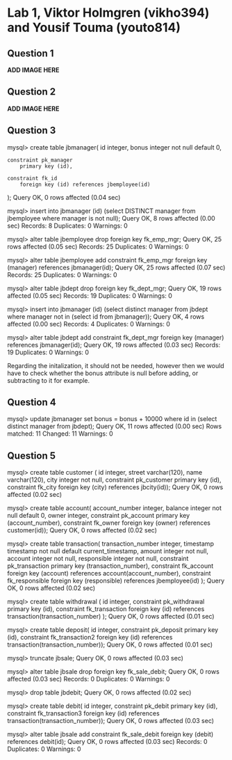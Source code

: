 # Lab 1, Viktor Holmgren (vikho394) and Yousif Touma (youto814)

## Question 1

**ADD IMAGE HERE**

## Question 2

**ADD IMAGE HERE**

## Question 3
mysql> create table jbmanager( 
	id integer, 
	bonus integer not null default 0, 

	constraint pk_manager 
		primary key (id), 

	constraint fk_id 
		foreign key (id) references jbemployee(id)
);
Query OK, 0 rows affected (0.04 sec)

mysql> insert into jbmanager (id) 
	(select DISTINCT manager from jbemployee where manager is not null);
Query OK, 8 rows affected (0.00 sec)
Records: 8  Duplicates: 0  Warnings: 0

mysql> alter table jbemployee drop foreign key fk_emp_mgr;
Query OK, 25 rows affected (0.05 sec)
Records: 25  Duplicates: 0  Warnings: 0

mysql> alter table jbemployee 
	add constraint fk_emp_mgr 
		foreign key (manager) references jbmanager(id);
Query OK, 25 rows affected (0.07 sec)
Records: 25  Duplicates: 0  Warnings: 0

mysql> alter table jbdept drop foreign key fk_dept_mgr;
Query OK, 19 rows affected (0.05 sec)
Records: 19  Duplicates: 0  Warnings: 0

mysql> insert into jbmanager (id) 
	(select distinct manager from jbdept where manager not in 
		(select id from jbmanager));
Query OK, 4 rows affected (0.00 sec)
Records: 4  Duplicates: 0  Warnings: 0

mysql> alter table jbdept add constraint fk_dept_mgr 
	foreign key (manager) references jbmanager(id);
Query OK, 19 rows affected (0.03 sec)
Records: 19  Duplicates: 0  Warnings: 0

Regarding the initalization, it should not be needed, however then we would
have to check whether the bonus attribute is null before adding, or subtracting
to it for example.

## Question 4
mysql> update jbmanager set bonus = bonus + 10000 where id in (select distinct manager from jbdept);
Query OK, 11 rows affected (0.00 sec)
Rows matched: 11  Changed: 11  Warnings: 0

## Question 5

mysql> create table customer (
	id integer, street varchar(120),
	name varchar(120), city integer not null,
	constraint pk_customer primary key (id),
	constraint fk_city foreign key (city) references jbcity(id));
Query OK, 0 rows affected (0.02 sec)

mysql> create table account(
	account_number integer,
	balance integer not null default 0,
	owner integer,
	constraint pk_account primary key (account_number),
	constraint fk_owner foreign key (owner) references customer(id));
Query OK, 0 rows affected (0.02 sec)

mysql> create table transaction(
	transaction_number integer,
	timestamp timestamp not null default current_timestamp,
	amount integer not null,
	account integer not null, 
	responsible integer not null, 
	constraint pk_transaction 
		primary key (transaction_number), 
	constraint fk_account 
		foreign key (account) references account(account_number), 
	constraint fk_responsible 
		foreign key (responsible) references jbemployee(id)
	);
Query OK, 0 rows affected (0.02 sec)

mysql> create table withdrawal (
	id integer, 
	constraint pk_withdrawal primary key (id), 
	constraint fk_transaction 
		foreign key (id) references transaction(transaction_number)
	);
Query OK, 0 rows affected (0.01 sec)

mysql> create table deposit(
	id integer, 
	constraint pk_deposit primary key (id), 
	constraint fk_transaction2 foreign key (id) references transaction(transaction_number));
Query OK, 0 rows affected (0.01 sec)

mysql> truncate jbsale;
Query OK, 0 rows affected (0.03 sec)

mysql> alter table jbsale drop foreign key fk_sale_debit;
Query OK, 0 rows affected (0.03 sec)
Records: 0  Duplicates: 0  Warnings: 0

mysql> drop table jbdebit;
Query OK, 0 rows affected (0.02 sec)

mysql> create table debit(
	id integer, 
	constraint pk_debit primary key (id), 
	constraint fk_transaction3 foreign key (id) references transaction(transaction_number));
Query OK, 0 rows affected (0.03 sec)

mysql> alter table jbsale add constraint fk_sale_debit foreign key (debit) references debit(id);
Query OK, 0 rows affected (0.03 sec)
Records: 0  Duplicates: 0  Warnings: 0

